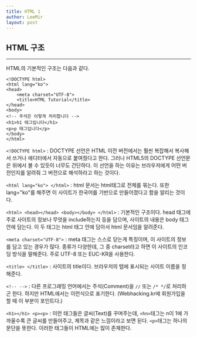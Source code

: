 ```yaml
---
title: HTML 1
author: LeeMir
layout: post
---
```

## HTML 구조
- - -

HTML의 기본적인 구조는 다음과 같다.
```
<!DOCTYPE html>
<html lang="ko">
<head>
	<meta charset="UTF-8">
    <title>HTML Tutorial</title>
</head>
<body>
<!-- 주석은 이렇게 처리합니다 -->
<h1>h1 태그입니다</h1>
<p>p 태그입니다</p>
</body>
</html>
```

```<!DOCTYPE html>```
: DOCTYPE 선언은 HTML 이전 버전에서는 훨씬 복잡해서 복사해서 쓰거나 에디터에서 자동으로 붙여줬다고 한다. 그러나 HTML5의 DOCTYPE 선언문은 위에서 볼 수 있듯이 너무도 간단하다. 이 선언을 하는 이유는 브라우저에게 어떤 버전인지를 알려줘 그 버전으로 해석하라고 하는 것이다.

```<html lang="ko"> </html>```
: html 문서는 html태그로 전체를 묶는다. 또한 lang="ko"를 해주면 이 사이트가 한국어를 기반으로 만들어졌다고 함을 알리는 것이다.

```<html> <head></head> <body></body> </html>```
: 기본적인 구조이다. head 태그에 주로 사이트의 정보나 무엇을 include하는지 등을 담으며, 사이트의 내용은 body 태그 안에 담는다. 이 두 태그는 html 태그 안에 담아서 html 문서임을 알려준다.

```<meta charset="UTF-8">```
: meta 태그는 스스로 닫는게 특징이며, 이 사이트의 정보를 담고 있는 경우가 많다. 종류가 다양한데, 그 중 charset라고 하면 이 사이트의 인코딩 방식을 말해준다. 주로 UTF-8 또는 EUC-KR을 사용한다.

```<title> </title>```
: 사이트의 title이다. 브라우저의 탭에 표시되는 사이트 이름을 정해준다.

```<!-- -->```
: 다른 프로그래밍 언어에서는 주석(Comment)을 ```//``` 또는 ```/* */```로 처리하곤 한다. 하지만 HTML에서는 이런식으로 표기한다. (Webhacking.kr에 회원가입을 할 때 이 부분이 포인트다.)

```<h1></h1> <p><p>```
: 이런 태그들은 글씨(Text)를 꾸며주는데, ```<hn>```태그는 n이 1에 가까울수록 큰 글씨를 만들어주고, 제목과 같은 느낌이라고 보면 된다. ```<p>```태그는 하나의 문단을 뜻한다. 이러한 태그들이 HTML에는 많이 존재한다.
